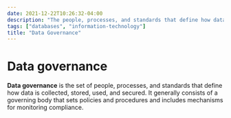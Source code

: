 ```yaml
---
date: 2021-12-22T10:26:32-04:00
description: "The people, processes, and standards that define how data is managed within an organization"
tags: ["databases", "information-technology"]
title: "Data Governance"
---
```


# Data governance

**Data governance** is the set of people, processes, and standards that define how data is collected, stored, used, and secured. It generally consists of a governing body that sets policies and procedures and includes mechanisms for monitoring compliance.
